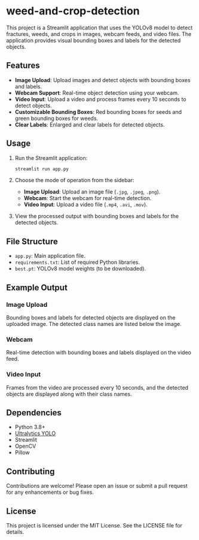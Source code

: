 # weed-and-crop-detection

This project is a Streamlit application that uses the YOLOv8 model to detect fractures, weeds, and crops in images, webcam feeds, and video files. The application provides visual bounding boxes and labels for the detected objects.

## Features
- **Image Upload**: Upload images and detect objects with bounding boxes and labels.
- **Webcam Support**: Real-time object detection using your webcam.
- **Video Input**: Upload a video and process frames every 10 seconds to detect objects.
- **Customizable Bounding Boxes**: Red bounding boxes for seeds and green bounding boxes for weeds.
- **Clear Labels**: Enlarged and clear labels for detected objects.

## Usage

1. Run the Streamlit application:
   ```bash
   streamlit run app.py
   ```

2. Choose the mode of operation from the sidebar:
   - **Image Upload**: Upload an image file (`.jpg`, `.jpeg`, `.png`).
   - **Webcam**: Start the webcam for real-time detection.
   - **Video Input**: Upload a video file (`.mp4`, `.avi`, `.mov`).

3. View the processed output with bounding boxes and labels for the detected objects.

## File Structure
- `app.py`: Main application file.
- `requirements.txt`: List of required Python libraries.
- `best.pt`: YOLOv8 model weights (to be downloaded).

## Example Output

### Image Upload
Bounding boxes and labels for detected objects are displayed on the uploaded image. The detected class names are listed below the image.

### Webcam
Real-time detection with bounding boxes and labels displayed on the video feed.

### Video Input
Frames from the video are processed every 10 seconds, and the detected objects are displayed along with their class names.

## Dependencies
- Python 3.8+
- [Ultralytics YOLO](https://github.com/ultralytics/ultralytics)
- Streamlit
- OpenCV
- Pillow

## Contributing
Contributions are welcome! Please open an issue or submit a pull request for any enhancements or bug fixes.

## License
This project is licensed under the MIT License. See the LICENSE file for details.

